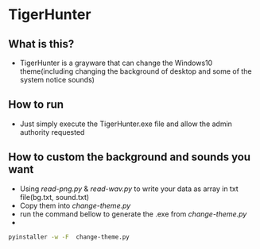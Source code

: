 # TigerHunter
## What is this?
- TigerHunter is a grayware that can change the Windows10 theme(including changing the background of desktop and some of the system notice sounds)
## How to run
- Just simply execute the TigerHunter.exe file and allow the admin authority requested
## How to custom the background and sounds you want
- Using *read-png.py* & *read-wav.py* to write your data as array in txt file(bg.txt, sound.txt)
- Copy them into *change-theme.py*
- run the command bellow to generate the .exe from *change-theme.py*
- 
```sh
pyinstaller -w -F  change-theme.py
```
